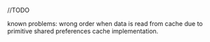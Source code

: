 //TODO

known problems:
wrong order when data is read from cache due to primitive shared preferences cache implementation.
